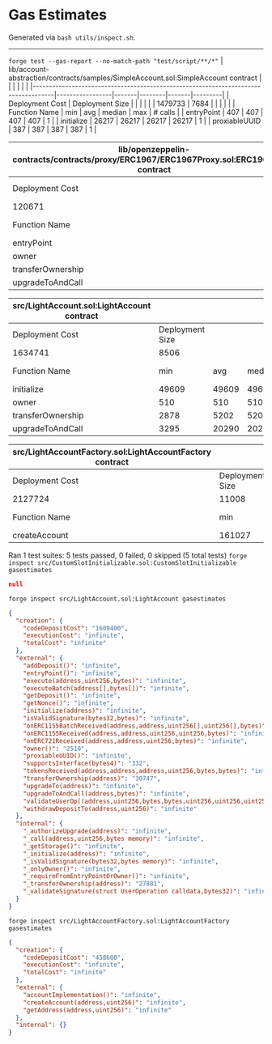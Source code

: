 # Gas Estimates
Generated via `bash utils/inspect.sh`.

---

`forge test --gas-report --no-match-path "test/script/**/*"`
| lib/account-abstraction/contracts/samples/SimpleAccount.sol:SimpleAccount contract |                 |       |        |       |         |
|------------------------------------------------------------------------------------|-----------------|-------|--------|-------|---------|
| Deployment Cost                                                                    | Deployment Size |       |        |       |         |
| 1479733                                                                            | 7684            |       |        |       |         |
| Function Name                                                                      | min             | avg   | median | max   | # calls |
| entryPoint                                                                         | 407             | 407   | 407    | 407   | 1       |
| initialize                                                                         | 26217           | 26217 | 26217  | 26217 | 1       |
| proxiableUUID                                                                      | 387             | 387   | 387    | 387   | 1       |


| lib/openzeppelin-contracts/contracts/proxy/ERC1967/ERC1967Proxy.sol:ERC1967Proxy contract |                 |       |        |       |         |
|-------------------------------------------------------------------------------------------|-----------------|-------|--------|-------|---------|
| Deployment Cost                                                                           | Deployment Size |       |        |       |         |
| 120671                                                                                    | 1228            |       |        |       |         |
| Function Name                                                                             | min             | avg   | median | max   | # calls |
| entryPoint                                                                                | 723             | 723   | 723    | 723   | 1       |
| owner                                                                                     | 826             | 826   | 826    | 826   | 1       |
| transferOwnership                                                                         | 7710            | 10026 | 10026  | 12342 | 2       |
| upgradeToAndCall                                                                          | 8145            | 25133 | 25133  | 42122 | 2       |


| src/LightAccount.sol:LightAccount contract |                 |       |        |       |         |
|--------------------------------------------|-----------------|-------|--------|-------|---------|
| Deployment Cost                            | Deployment Size |       |        |       |         |
| 1634741                                    | 8506            |       |        |       |         |
| Function Name                              | min             | avg   | median | max   | # calls |
| initialize                                 | 49609           | 49609 | 49609  | 49609 | 5       |
| owner                                      | 510             | 510   | 510    | 510   | 1       |
| transferOwnership                          | 2878            | 5202  | 5202   | 7526  | 2       |
| upgradeToAndCall                           | 3295            | 20290 | 20290  | 37285 | 2       |


| src/LightAccountFactory.sol:LightAccountFactory contract |                 |        |        |        |         |
|----------------------------------------------------------|-----------------|--------|--------|--------|---------|
| Deployment Cost                                          | Deployment Size |        |        |        |         |
| 2127724                                                  | 11008           |        |        |        |         |
| Function Name                                            | min             | avg    | median | max    | # calls |
| createAccount                                            | 161027          | 161027 | 161027 | 161027 | 5       |



Ran 1 test suites: 5 tests passed, 0 failed, 0 skipped (5 total tests)
`forge inspect src/CustomSlotInitializable.sol:CustomSlotInitializable gasestimates`
```json
null
```

`forge inspect src/LightAccount.sol:LightAccount gasestimates`
```json
{
  "creation": {
    "codeDepositCost": "1609400",
    "executionCost": "infinite",
    "totalCost": "infinite"
  },
  "external": {
    "addDeposit()": "infinite",
    "entryPoint()": "infinite",
    "execute(address,uint256,bytes)": "infinite",
    "executeBatch(address[],bytes[])": "infinite",
    "getDeposit()": "infinite",
    "getNonce()": "infinite",
    "initialize(address)": "infinite",
    "isValidSignature(bytes32,bytes)": "infinite",
    "onERC1155BatchReceived(address,address,uint256[],uint256[],bytes)": "infinite",
    "onERC1155Received(address,address,uint256,uint256,bytes)": "infinite",
    "onERC721Received(address,address,uint256,bytes)": "infinite",
    "owner()": "2510",
    "proxiableUUID()": "infinite",
    "supportsInterface(bytes4)": "332",
    "tokensReceived(address,address,address,uint256,bytes,bytes)": "infinite",
    "transferOwnership(address)": "30747",
    "upgradeTo(address)": "infinite",
    "upgradeToAndCall(address,bytes)": "infinite",
    "validateUserOp((address,uint256,bytes,bytes,uint256,uint256,uint256,uint256,uint256,bytes,bytes),bytes32,uint256)": "infinite",
    "withdrawDepositTo(address,uint256)": "infinite"
  },
  "internal": {
    "_authorizeUpgrade(address)": "infinite",
    "_call(address,uint256,bytes memory)": "infinite",
    "_getStorage()": "infinite",
    "_initialize(address)": "infinite",
    "_isValidSignature(bytes32,bytes memory)": "infinite",
    "_onlyOwner()": "infinite",
    "_requireFromEntryPointOrOwner()": "infinite",
    "_transferOwnership(address)": "27881",
    "_validateSignature(struct UserOperation calldata,bytes32)": "infinite"
  }
}
```

`forge inspect src/LightAccountFactory.sol:LightAccountFactory gasestimates`
```json
{
  "creation": {
    "codeDepositCost": "458600",
    "executionCost": "infinite",
    "totalCost": "infinite"
  },
  "external": {
    "accountImplementation()": "infinite",
    "createAccount(address,uint256)": "infinite",
    "getAddress(address,uint256)": "infinite"
  },
  "internal": {}
}
```

